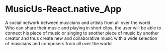 # MusicUs-React.native_App
A social network between musicians and artists from all over the world. Who can share their music and playing in short clips, the user will be able to connect his piece of music or singing to another piece of music by another creator and thus create new and collaborative music with a wide selection of musicians and composers from all over the world
